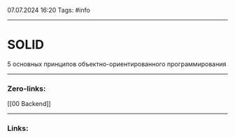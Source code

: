07.07.2024 16:20
Tags: #info

---
# SOLID
5 основных принципов объектно-ориентированного программирования

---
### Zero-links:
[[00 Backend]]

---
### Links: